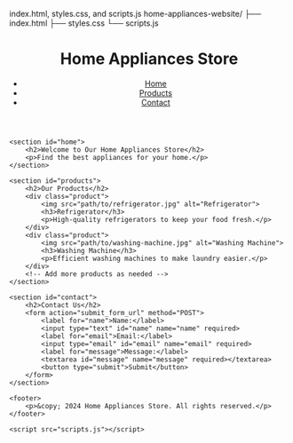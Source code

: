 index.html, styles.css, and scripts.js
home-appliances-website/
├── index.html
├── styles.css
└── scripts.js
<!DOCTYPE html>
<html lang="en">
<head>
    <meta charset="UTF-8">
    <meta name="viewport" content="width=device-width, initial-scale=1.0">
    <title>Home Appliances</title>
    <link rel="stylesheet" href="styles.css">
</head>
<body>
    <header>
        <h1>Home Appliances Store</h1>
        <nav>
            <ul>
                <li><a href="#home">Home</a></li>
                <li><a href="#products">Products</a></li>
                <li><a href="#contact">Contact</a></li>
            </ul>
        </nav>
    </header>

    <section id="home">
        <h2>Welcome to Our Home Appliances Store</h2>
        <p>Find the best appliances for your home.</p>
    </section>

    <section id="products">
        <h2>Our Products</h2>
        <div class="product">
            <img src="path/to/refrigerator.jpg" alt="Refrigerator">
            <h3>Refrigerator</h3>
            <p>High-quality refrigerators to keep your food fresh.</p>
        </div>
        <div class="product">
            <img src="path/to/washing-machine.jpg" alt="Washing Machine">
            <h3>Washing Machine</h3>
            <p>Efficient washing machines to make laundry easier.</p>
        </div>
        <!-- Add more products as needed -->
    </section>

    <section id="contact">
        <h2>Contact Us</h2>
        <form action="submit_form_url" method="POST">
            <label for="name">Name:</label>
            <input type="text" id="name" name="name" required>
            <label for="email">Email:</label>
            <input type="email" id="email" name="email" required>
            <label for="message">Message:</label>
            <textarea id="message" name="message" required></textarea>
            <button type="submit">Submit</button>
        </form>
    </section>

    <footer>
        <p>&copy; 2024 Home Appliances Store. All rights reserved.</p>
    </footer>

    <script src="scripts.js"></script>
